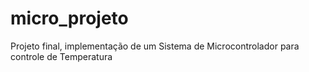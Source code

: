 # micro_projeto
Projeto final, implementação de um Sistema de Microcontrolador para controle de Temperatura
